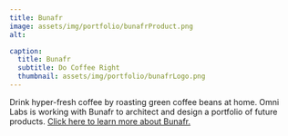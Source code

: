 ```yaml
---
title: Bunafr
image: assets/img/portfolio/bunafrProduct.png
alt:

caption:
  title: Bunafr
  subtitle: Do Coffee Right
  thumbnail: assets/img/portfolio/bunafrLogo.png
---
```

Drink hyper-fresh coffee by roasting green coffee beans at home. Omni Labs is working with Bunafr to architect and design a portfolio of future products. <a href = "https://bunafr.com/">Click here to learn more about Bunafr.</a>
